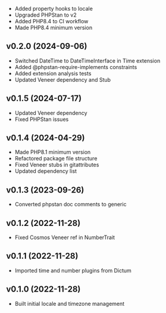 * Added property hooks to locale
* Upgraded PHPStan to v2
* Added PHP8.4 to CI workflow
* Made PHP8.4 minimum version

## v0.2.0 (2024-09-06)
* Switched DateTime to DateTimeInterface in Time extension
* Added @phpstan-require-implements constraints
* Added extension analysis tests
* Updated Veneer dependency and Stub

## v0.1.5 (2024-07-17)
* Updated Veneer dependency
* Fixed PHPStan issues

## v0.1.4 (2024-04-29)
* Made PHP8.1 minimum version
* Refactored package file structure
* Fixed Veneer stubs in gitattributes
* Updated dependency list

## v0.1.3 (2023-09-26)
* Converted phpstan doc comments to generic

## v0.1.2 (2022-11-28)
* Fixed Cosmos Veneer ref in NumberTrait

## v0.1.1 (2022-11-28)
* Imported time and number plugins from Dictum

## v0.1.0 (2022-11-28)
* Built initial locale and timezone management
